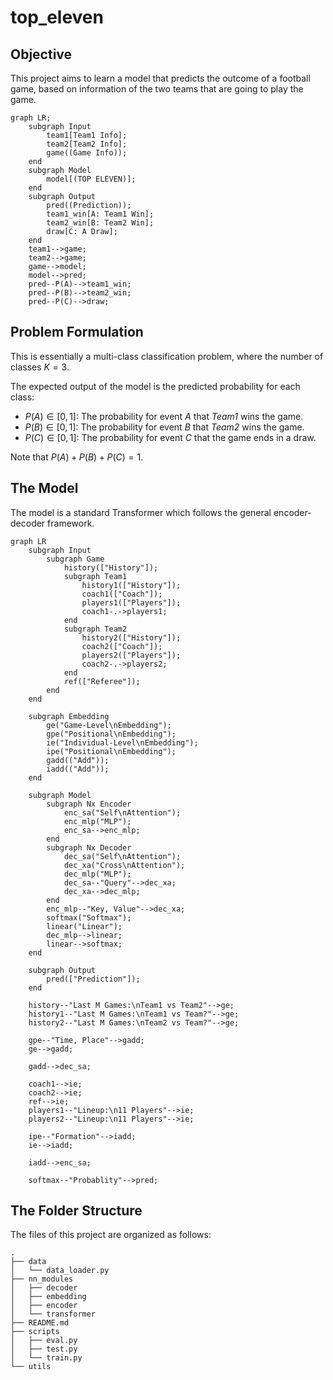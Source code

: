 # top_eleven

## Objective
This project aims to learn a model that predicts the outcome of a football game, based on information of the two teams that are going to play the game.

```mermaid
graph LR;
    subgraph Input
        team1[Team1 Info];
        team2[Team2 Info];
        game((Game Info));
    end
    subgraph Model
        model[(TOP ELEVEN)];
    end
    subgraph Output
        pred((Prediction));
        team1_win[A: Team1 Win];
        team2_win[B: Team2 Win];
        draw[C: A Draw];
    end
    team1-->game;
    team2-->game;
    game-->model;
    model-->pred;
    pred--P(A)-->team1_win;
    pred--P(B)-->team2_win;
    pred--P(C)-->draw;
```

## Problem Formulation

This is essentially a multi-class classification problem, where the number of classes $K=3$.

The expected output of the model is the predicted probability for each class:
* $P(A) \in [0, 1]$: The probability for event $A$ that *Team1* wins the game.
* $P(B) \in [0, 1]$: The probability for event $B$ that *Team2* wins the game.
* $P(C) \in [0, 1]$: The probability for event $C$ that the game ends in a draw.

Note that $P(A) + P(B) + P(C) = 1$.

## The Model

The model is a standard Transformer which follows the general encoder-decoder framework.

```mermaid
graph LR
    subgraph Input
        subgraph Game
            history(["History"]);
            subgraph Team1
                history1(["History"]);
                coach1(["Coach"]);
                players1(["Players"]);
                coach1-.->players1;
            end
            subgraph Team2
                history2(["History"]);
                coach2(["Coach"]);
                players2(["Players"]);
                coach2-.->players2;
            end
            ref(["Referee"]);
        end
    end

    subgraph Embedding
        ge("Game-Level\nEmbedding");
        gpe("Positional\nEmbedding");
        ie("Individual-Level\nEmbedding");
        ipe("Positional\nEmbedding");
        gadd(("Add"));
        iadd(("Add"));
    end

    subgraph Model
        subgraph Nx Encoder
            enc_sa("Self\nAttention");
            enc_mlp("MLP");
            enc_sa-->enc_mlp;
        end
        subgraph Nx Decoder
            dec_sa("Self\nAttention");
            dec_xa("Cross\nAttention");
            dec_mlp("MLP");
            dec_sa--"Query"-->dec_xa;
            dec_xa-->dec_mlp;
        end
        enc_mlp--"Key, Value"-->dec_xa;
        softmax("Softmax");
        linear("Linear");
        dec_mlp-->linear;
        linear-->softmax;
    end

    subgraph Output
        pred(["Prediction"]);
    end

    history--"Last M Games:\nTeam1 vs Team2"-->ge;
    history1--"Last M Games:\nTeam1 vs Team?"-->ge;
    history2--"Last M Games:\nTeam2 vs Team?"-->ge;

    gpe--"Time, Place"-->gadd;
    ge-->gadd;

    gadd-->dec_sa;

    coach1-->ie;
    coach2-->ie;
    ref-->ie;
    players1--"Lineup:\n11 Players"-->ie;
    players2--"Lineup:\n11 Players"-->ie;

    ipe--"Formation"-->iadd;
    ie-->iadd;

    iadd-->enc_sa;

    softmax--"Probablity"-->pred;
```


## The Folder Structure
The files of this project are organized as follows:
```shell
.
├── data
│   └── data_loader.py
├── nn_modules
│   ├── decoder
│   ├── embedding
│   ├── encoder
│   └── transformer
├── README.md
├── scripts
│   ├── eval.py
│   ├── test.py
│   └── train.py
└── utils
```
